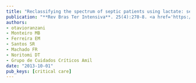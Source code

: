 ```yaml
---
title: "Reclassifying the spectrum of septic patients using lactate: severe sepsis, cryptic shock, vasoplegic shock and dysoxic shock"
publication: "**Rev Bras Ter Intensiva**. 25(4):270-8. <a href='https://doi.org/10.5935/0103-507x.20130047' target='_blank' rel='noopener noreferrer'>10.5935/0103-507x.20130047</a>"
authors:
- otavioranzani
- Monteiro MB
- Ferreira EM
- Santos SR
- Machado FR
- Noritomi DT
- Grupo de Cuidados Críticos Amil
date: "2013-10-01"
pub_keys: [critical care]
---
```

